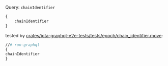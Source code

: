 Query: `chainIdentifier`

```graphql
{
    chainIdentifier
}
```

tested by [crates/iota-graphql-e2e-tests/tests/epoch/chain_identifier.move](../../../iota-graphql-e2e-tests/tests/epoch/chain_identifier.move):

```graphql
//# run-graphql
{
chainIdentifier
}
```
